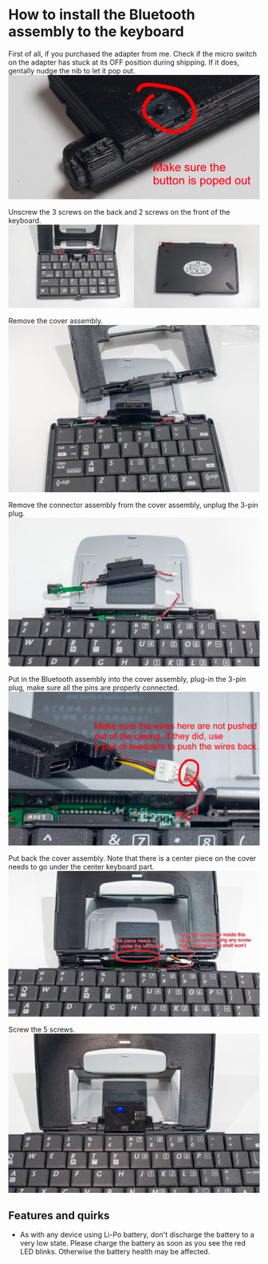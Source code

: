 # How to install the Bluetooth assembly to the keyboard

First of all, if you purchased the adapter from me. Check if the micro switch on the adapter has stuck at its OFF position during shipping. If it does, gentally nudge the nib to let it pop out.
![install pic](/images/stuck_switch.jpg)

Unscrew the 3 screws on the back and 2 screws on the front of the keyboard.
![install pic](/images/install1.jpg)

Remove the cover assembly.
![install pic](/images/install2.jpg)

Remove the connector assembly from the cover assembly, unplug the 3-pin plug.
![install pic](/images/install3.jpg)

Put in the Bluetooth assembly into the cover assembly, plug-in the 3-pin plug, make sure all the pins are properly connected.
![install pic](/images/install4.jpg)

Put back the cover assembly. Note that there is a center piece on the cover needs to go under the center keyboard part.
![install pic](/images/install5.jpg)

Screw the 5 screws.
![install pic](/images/finished.jpg)

Features and quirks
---------------------
- As with any device using Li-Po battery, don't discharge the battery to a very low state. Please charge the battery as soon as you see the red LED blinks. Otherwise the battery health may be affected.

